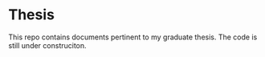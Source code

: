 # Thesis
This repo contains documents pertinent to my graduate thesis.
The code is still under construciton.
